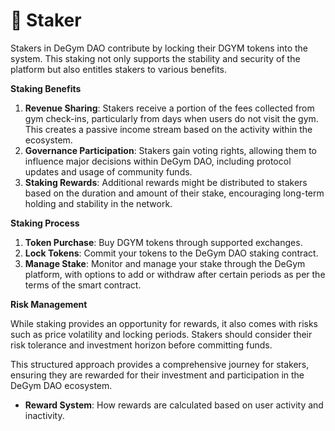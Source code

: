 # 🤩 Staker

Stakers in DeGym DAO contribute by locking their DGYM tokens into the system. This staking not only supports the stability and security of the platform but also entitles stakers to various benefits.

**Staking Benefits**

1. **Revenue Sharing**: Stakers receive a portion of the fees collected from gym check-ins, particularly from days when users do not visit the gym. This creates a passive income stream based on the activity within the ecosystem.
2. **Governance Participation**: Stakers gain voting rights, allowing them to influence major decisions within DeGym DAO, including protocol updates and usage of community funds.
3. **Staking Rewards**: Additional rewards might be distributed to stakers based on the duration and amount of their stake, encouraging long-term holding and stability in the network.

**Staking Process**

1. **Token Purchase**: Buy DGYM tokens through supported exchanges.
2. **Lock Tokens**: Commit your tokens to the DeGym DAO staking contract.
3. **Manage Stake**: Monitor and manage your stake through the DeGym platform, with options to add or withdraw after certain periods as per the terms of the smart contract.

**Risk Management**

While staking provides an opportunity for rewards, it also comes with risks such as price volatility and locking periods. Stakers should consider their risk tolerance and investment horizon before committing funds.

This structured approach provides a comprehensive journey for stakers, ensuring they are rewarded for their investment and participation in the DeGym DAO ecosystem.

* **Reward System**: How rewards are calculated based on user activity and inactivity.
